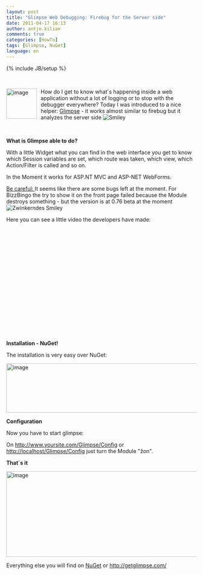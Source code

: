 ```yaml
---
layout: post
title: "Glimpse Web Debugging: Firebug for the Server side"
date: 2011-04-17 16:13
author: antje.kilian
comments: true
categories: [HowTo]
tags: [Glimpse, NuGet]
language: en
---
```

{% include JB/setup %}
<p>&#160;</p>  <p><b></b></p>  <p><a href="{{BASE_PATH}}/assets/wp-images-en/image155.png"><img style="background-image: none; border-bottom: 0px; border-left: 0px; margin: 0px 10px 0px 0px; padding-left: 0px; padding-right: 0px; display: inline; float: left; border-top: 0px; border-right: 0px; padding-top: 0px" title="image" border="0" alt="image" align="left" src="{{BASE_PATH}}/assets/wp-images-en/image_thumb63.png" width="81" height="80" /></a>How do I get to know what´s happening inside a web application without a lot of logging or to stop with the debugger everywhere? Today I was introduced to a nice helper: <a href="http://getglimpse.com/">Glimpse</a> - it works almost similar to firebug but it analyzes the server side <img style="border-bottom-style: none; border-right-style: none; border-top-style: none; border-left-style: none" class="wlEmoticon wlEmoticon-smile" alt="Smiley" src="{{BASE_PATH}}/assets/wp-images-en/wlEmoticon-smile10.png" /></p>  <p>&#160;</p>  <!--more-->  <p><b>What is Glimpse able to do?</b></p>  <p><b></b></p>  <p>With a little Widget what you can find in the web interface you get to know which Session variables are set, which route was taken, which view, which Action/Filter is called and so on. </p>  <p><b></b></p>  <p>In the Moment it works for ASP.NT MVC and ASP-NET WebForms. </p>  <p><u>Be careful: </u>It seems like there are some bugs left at the moment. For BizzBingo the try to show it on the front page failed because the Module destroys something - but the version is at 0.76 beta at the moment <img style="border-bottom-style: none; border-right-style: none; border-top-style: none; border-left-style: none" class="wlEmoticon wlEmoticon-winkingsmile" alt="Zwinkerndes Smiley" src="{{BASE_PATH}}/assets/wp-images-en/wlEmoticon-winkingsmile19.png" /></p>  <p>Here you can see a little video the developers have made:</p>  <p>&#160;</p>  <div style="padding-bottom: 0px; margin: 0px; padding-left: 0px; padding-right: 0px; display: inline; float: none; padding-top: 0px" id="scid:5737277B-5D6D-4f48-ABFC-DD9C333F4C5D:8d686b5d-6c0f-4a77-8ff9-2cbceef0200b" class="wlWriterEditableSmartContent"><div><object width="448" height="252"><param name="movie" value="http://www.youtube.com/v/ke8Rw2BGPG0?hl=en&amp;hd=1"></param><embed src="http://www.youtube.com/v/ke8Rw2BGPG0?hl=en&amp;hd=1" type="application/x-shockwave-flash" width="448" height="252"></embed></object></div></div>  <p><b>Installation - NuGet!</b></p>  <p>The installation is very easy over NuGet:</p>  <p><a href="{{BASE_PATH}}/assets/wp-images-en/image156.png"><img style="background-image: none; border-bottom: 0px; border-left: 0px; padding-left: 0px; padding-right: 0px; display: inline; border-top: 0px; border-right: 0px; padding-top: 0px" title="image" border="0" alt="image" src="{{BASE_PATH}}/assets/wp-images-en/image_thumb64.png" width="506" height="131" /></a></p>  <p><b>Configuration</b></p>  <p><b></b></p>  <p>Now you have to start glimpse: </p>  <p>On <a href="http://www.yoursite.com/Glimpse/Config">http://www.yoursite.com/Glimpse/Config</a> or <a href="http://localhost/Glimpse/Configdev">http://localhost/Glimpse/Config</a> just turn the Module "žon". </p>  <p><b>That´s it</b></p>  <p><img style="background-image: none; border-bottom: 0px; border-left: 0px; padding-left: 0px; padding-right: 0px; border-top: 0px; border-right: 0px; padding-top: 0px" title="image" border="0" alt="image" src="http://code-inside.de/blog/wp-content/uploads/image_thumb429.png" width="513" height="227" /></p>  <p><b></b></p>  <p>Everything else you will find on <a href="http://nuget.org/List/Packages/Glimpse">NuGet</a> or <a href="http://getglimpse.com/">http://getglimpse.com/</a></p>
